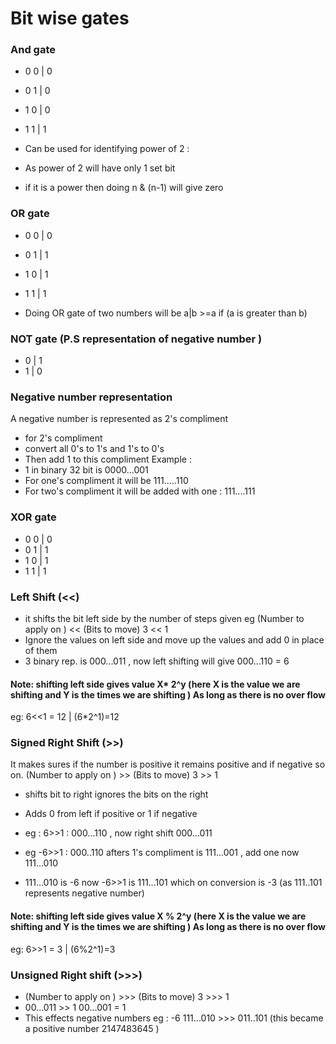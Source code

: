 # Bit wise gates  

### And gate
- 0 0 | 0
- 0 1 | 0 
- 1 0 | 0
- 1 1 | 1

- Can be used for identifying power of 2 : 
- As power of 2 will have only 1 set bit 
- if it is a power then doing n & (n-1) will give zero

### OR gate
- 0 0 | 0
- 0 1 | 1
- 1 0 | 1
- 1 1 | 1

- Doing OR gate of two numbers will be a|b >=a if (a is greater than b)

### NOT gate (P.S representation of negative number )
- 0 | 1
- 1 | 0

### Negative number representation 
A negative number is represented as 2's compliment 
- for 2's compliment 
- convert all 0's to 1's and 1's to 0's
- Then add 1 to this compliment 
Example : 
- 1 in binary 32 bit is 0000...001
- For one's compliment it will be 111.....110
- For two's compliment it will be added with one : 111....111


### XOR gate 
- 0 0 | 0
- 0 1 | 1
- 1 0 | 1
- 1 1 | 1


### Left Shift (<<)
- it shifts the bit left side by the number of steps given eg (Number to apply on ) << (Bits to move) 3 << 1
- Ignore the values on left side and move up the values and add 0 in place of them
- 3 binary rep. is 000...011 , now left shifting will give 000...110 = 6

#### Note: shifting left side gives value X* 2^y (here X is the value we are shifting and Y is the times we are shifting ) As long as there is no over flow
eg: 6<<1 = 12 | (6*2^1)=12 

### Signed Right Shift (>>)
It makes sures if the number is positive it remains positive and if negative so on. (Number to apply on ) >> (Bits to move) 3 >> 1
- shifts bit to right ignores the bits on the right
- Adds 0 from left if positive or 1 if negative

- eg : 6>>1 :  000...110 , now right shift 000...011
- eg -6>>1 : 000..110 afters 1's compliment is 111...001 , add one now 111...010
- 111...010 is -6 now -6>>1 is 111...101 which on conversion is -3 (as 111..101 represents negative number)

#### Note: shifting left side gives value X % 2^y (here X is the value we are shifting and Y is the times we are shifting ) As long as there is no over flow
eg: 6>>1 = 3 | (6%2^1)=3 


### Unsigned Right shift (>>>)
- (Number to apply on ) >>> (Bits to move) 3 >>> 1
- 00...011 >> 1 00...001 = 1
- This effects negative numbers eg : -6 111...010 >>> 011..101 (this became a positive number 2147483645 ) 

